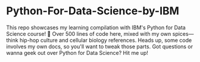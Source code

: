 # Python-For-Data-Science-by-IBM
This repo showcases my learning compilation with IBM's Python for Data Science course! 🚀 Over 500 lines of code here, mixed with my own spices—think hip-hop culture and cellular biology references. Heads up, some code involves my own docs, so you'll want to tweak those parts. Got questions or wanna geek out over Python for Data Science? Hit me up!
